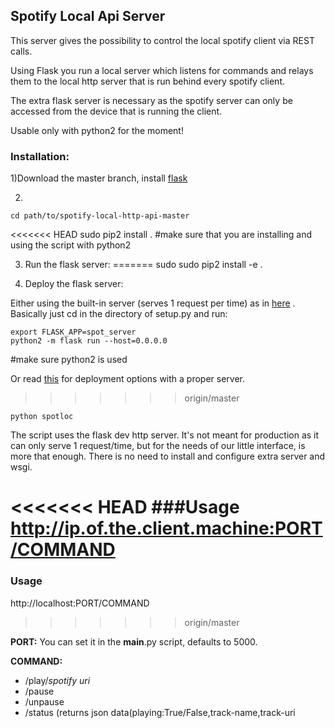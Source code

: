 ## Spotify Local Api Server


This server gives the possibility to control the local spotify client via REST calls. 

Using Flask you run a local server which listens for commands and relays them to the local http server that is run behind every spotify client.

The extra flask server is necessary as the spotify server can only be accessed from the device that is running the client.

Usable only with python2 for the moment!

### Installation:
1)Download the master branch, install [flask](http://flask.pocoo.org/docs/0.12/installation/)

2)

	cd path/to/spotify-local-http-api-master
<<<<<<< HEAD
	sudo pip2 install .  #make sure that you are installing and using the script with python2
	
3) Run the flask server:
=======
	sudo sudo pip2 install -e .
	
3) Deploy the flask server:

 Either using the built-in server (serves 1 request per time) as in [here](http://flask.pocoo.org/docs/0.12/patterns/packages/) .
Basically just cd in the directory of setup.py and run:
	
	export FLASK_APP=spot_server
	python2 -m flask run --host=0.0.0.0 
#make sure python2 is used
	

Or read [this](http://flask.pocoo.org/docs/0.12/deploying/#deployment) for deployment options with a proper server.
>>>>>>> origin/master

	python spotloc

The script uses the flask dev http server. It's not meant for production as it can only serve 1 request/time, but for the needs of our little interface, is more that enough. There is no need to install and  configure extra server and wsgi.
	

<<<<<<< HEAD
###Usage
	http://ip.of.the.client.machine:PORT/COMMAND
=======
### Usage

http://localhost:PORT/COMMAND
>>>>>>> origin/master
	
**PORT:** You can set it in the __main__.py script, defaults to 5000.

**COMMAND:**

* /play/*spotify uri*  
*  /pause
*  /unpause
*  /status (returns json data(playing:True/False,track-name,track-uri

